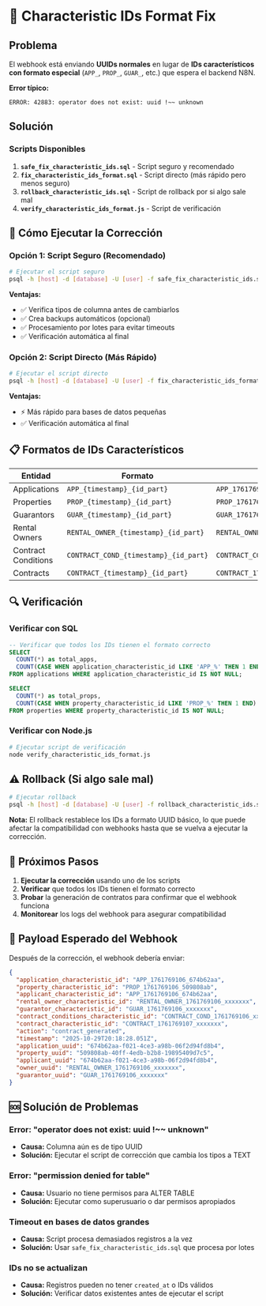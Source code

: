 # 🔧 Characteristic IDs Format Fix

## Problema

El webhook está enviando **UUIDs normales** en lugar de **IDs característicos con formato especial** (`APP_`, `PROP_`, `GUAR_`, etc.) que espera el backend N8N.

**Error típico:**
```
ERROR: 42883: operator does not exist: uuid !~~ unknown
```

## Solución

### Scripts Disponibles

1. **`safe_fix_characteristic_ids.sql`** - Script seguro y recomendado
2. **`fix_characteristic_ids_format.sql`** - Script directo (más rápido pero menos seguro)
3. **`rollback_characteristic_ids.sql`** - Script de rollback por si algo sale mal
4. **`verify_characteristic_ids_format.js`** - Script de verificación

## 🚀 Cómo Ejecutar la Corrección

### Opción 1: Script Seguro (Recomendado)

```bash
# Ejecutar el script seguro
psql -h [host] -d [database] -U [user] -f safe_fix_characteristic_ids.sql
```

**Ventajas:**
- ✅ Verifica tipos de columna antes de cambiarlos
- ✅ Crea backups automáticos (opcional)
- ✅ Procesamiento por lotes para evitar timeouts
- ✅ Verificación automática al final

### Opción 2: Script Directo (Más Rápido)

```bash
# Ejecutar el script directo
psql -h [host] -d [database] -U [user] -f fix_characteristic_ids_format.sql
```

**Ventajas:**
- ⚡ Más rápido para bases de datos pequeñas
- ✅ Verificación automática al final

## 📋 Formatos de IDs Característicos

| Entidad | Formato | Ejemplo |
|---------|---------|---------|
| Applications | `APP_{timestamp}_{id_part}` | `APP_1761769106_674b62aa` |
| Properties | `PROP_{timestamp}_{id_part}` | `PROP_1761769106_509808ab` |
| Guarantors | `GUAR_{timestamp}_{id_part}` | `GUAR_1761769106_xxxxxxx` |
| Rental Owners | `RENTAL_OWNER_{timestamp}_{id_part}` | `RENTAL_OWNER_1761769106_xxxxxxx` |
| Contract Conditions | `CONTRACT_COND_{timestamp}_{id_part}` | `CONTRACT_COND_1761769106_xxxxxxx` |
| Contracts | `CONTRACT_{timestamp}_{id_part}` | `CONTRACT_1761769107_xxxxxxx` |

## 🔍 Verificación

### Verificar con SQL

```sql
-- Verificar que todos los IDs tienen el formato correcto
SELECT
  COUNT(*) as total_apps,
  COUNT(CASE WHEN application_characteristic_id LIKE 'APP_%' THEN 1 END) as formatted_apps
FROM applications WHERE application_characteristic_id IS NOT NULL;

SELECT
  COUNT(*) as total_props,
  COUNT(CASE WHEN property_characteristic_id LIKE 'PROP_%' THEN 1 END) as formatted_props
FROM properties WHERE property_characteristic_id IS NOT NULL;
```

### Verificar con Node.js

```bash
# Ejecutar script de verificación
node verify_characteristic_ids_format.js
```

## ⚠️ Rollback (Si algo sale mal)

```bash
# Ejecutar rollback
psql -h [host] -d [database] -U [user] -f rollback_characteristic_ids.sql
```

**Nota:** El rollback restablece los IDs a formato UUID básico, lo que puede afectar la compatibilidad con webhooks hasta que se vuelva a ejecutar la corrección.

## 🔄 Próximos Pasos

1. **Ejecutar la corrección** usando uno de los scripts
2. **Verificar** que todos los IDs tienen el formato correcto
3. **Probar** la generación de contratos para confirmar que el webhook funciona
4. **Monitorear** los logs del webhook para asegurar compatibilidad

## 📝 Payload Esperado del Webhook

Después de la corrección, el webhook debería enviar:

```json
{
  "application_characteristic_id": "APP_1761769106_674b62aa",
  "property_characteristic_id": "PROP_1761769106_509808ab",
  "applicant_characteristic_id": "APP_1761769106_674b62aa",
  "rental_owner_characteristic_id": "RENTAL_OWNER_1761769106_xxxxxxx",
  "guarantor_characteristic_id": "GUAR_1761769106_xxxxxxx",
  "contract_conditions_characteristic_id": "CONTRACT_COND_1761769106_xxxxxxx",
  "contract_characteristic_id": "CONTRACT_1761769107_xxxxxxx",
  "action": "contract_generated",
  "timestamp": "2025-10-29T20:18:28.051Z",
  "application_uuid": "674b62aa-f021-4ce3-a98b-06f2d94fd8b4",
  "property_uuid": "509808ab-40ff-4edb-b2b8-19895409d7c5",
  "applicant_uuid": "674b62aa-f021-4ce3-a98b-06f2d94fd8b4",
  "owner_uuid": "RENTAL_OWNER_1761769106_xxxxxxx",
  "guarantor_uuid": "GUAR_1761769106_xxxxxxx"
}
```

## 🆘 Solución de Problemas

### Error: "operator does not exist: uuid !~~ unknown"
- **Causa:** Columna aún es de tipo UUID
- **Solución:** Ejecutar el script de corrección que cambia los tipos a TEXT

### Error: "permission denied for table"
- **Causa:** Usuario no tiene permisos para ALTER TABLE
- **Solución:** Ejecutar como superusuario o dar permisos apropiados

### Timeout en bases de datos grandes
- **Causa:** Script procesa demasiados registros a la vez
- **Solución:** Usar `safe_fix_characteristic_ids.sql` que procesa por lotes

### IDs no se actualizan
- **Causa:** Registros pueden no tener `created_at` o IDs válidos
- **Solución:** Verificar datos existentes antes de ejecutar el script
